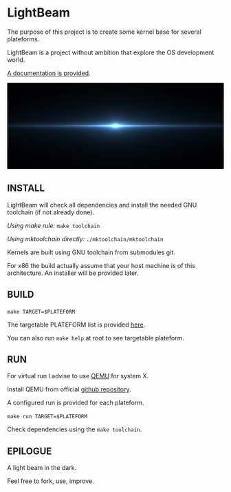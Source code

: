 # LightBeam

The purpose of this project is to create some kernel base for several plateforms.

LightBeam is a project without ambition that explore the OS development world.

[A documentation is provided](doc/tree.md).

<img src="doc/lightbeam.jpg" width="600" height="200">

## INSTALL

LightBeam will check all dependencies and install the needed GNU toolchain (if not already done).

_Using make rule:_ `make toolchain`

_Using mktoolchain directly:_ `./mktoolchain/mktoolchain`

Kernels are built using GNU toolchain from submodules git.

For x86 the build actually assume that your host machine is of this architecture. An installer will be provided later.

## BUILD

`make TARGET=$PLATEFORM`

The targetable PLATEFORM list is provided [here](src/target/README.md).

You can also run `make help` at root to see targetable plateform.


## RUN

For virtual run I advise to use [QEMU](https://www.qemu.org/docs/master/qemu-doc.html) for system X.

Install QEMU from official [github repository](https://github.com/qemu/qemu).

A configured run is provided for each plateform.

`make run TARGET=$PLATEFORM`

Check dependencies using the `make toolchain`.


## EPILOGUE

A light beam in the dark.

Feel free to fork, use, improve. 